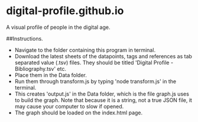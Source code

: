 # digital-profile.github.io
A visual profile of people in the digital age.


##Instructions.
* Navigate to the folder containing this program in terminal.
* Download the latest sheets of the datapoints, tags and references as tab separated value (.tsv) files. They should be titled 'Digital Profile - Bibliography.tsv' etc.
* Place them in the Data folder.
* Run them through transform.js by typing 'node transform.js' in the terminal.
* This creates 'output.js' in the Data folder, which is the file graph.js uses to build the graph. Note that because it is a string, not a true JSON file, it may cause your computer to slow if opened.
* The graph should be loaded on the index.html page.
